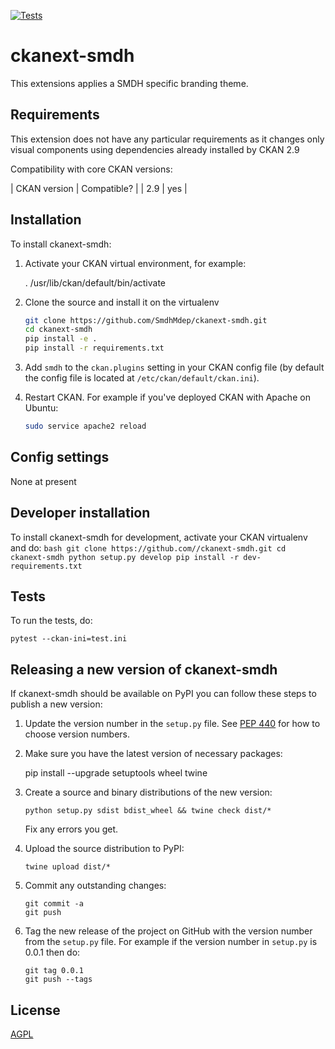 [![Tests](https://github.com/SmdhMdep/ckanext-smdh/actions/workflows/test.yml/badge.svg?branch=main)](https://github.com/SmdhMdep/ckanext-smdh/actions/workflows/test.yml)

# ckanext-smdh

This extensions applies a SMDH specific branding theme. 


## Requirements

This extension does not have any particular requirements as it changes only visual components using dependencies already installed by CKAN 2.9

Compatibility with core CKAN versions:

| CKAN version    | Compatible?   |
| 2.9             | yes   |


## Installation

To install ckanext-smdh:

1. Activate your CKAN virtual environment, for example:

     . /usr/lib/ckan/default/bin/activate

2. Clone the source and install it on the virtualenv

    ```bash 
    git clone https://github.com/SmdhMdep/ckanext-smdh.git
    cd ckanext-smdh
    pip install -e .
    pip install -r requirements.txt
    ```

3. Add `smdh` to the `ckan.plugins` setting in your CKAN
   config file (by default the config file is located at
   `/etc/ckan/default/ckan.ini`).

4. Restart CKAN. For example if you've deployed CKAN with Apache on Ubuntu:

    ```bash
    sudo service apache2 reload
    ```


## Config settings

None at present


## Developer installation

To install ckanext-smdh for development, activate your CKAN virtualenv and
do:
    ```bash
    git clone https://github.com//ckanext-smdh.git
    cd ckanext-smdh
    python setup.py develop
    pip install -r dev-requirements.txt
    ```


## Tests

To run the tests, do:

    pytest --ckan-ini=test.ini


## Releasing a new version of ckanext-smdh

If ckanext-smdh should be available on PyPI you can follow these steps to publish a new version:

1. Update the version number in the `setup.py` file. See [PEP 440](http://legacy.python.org/dev/peps/pep-0440/#public-version-identifiers) for how to choose version numbers.

2. Make sure you have the latest version of necessary packages:

    pip install --upgrade setuptools wheel twine

3. Create a source and binary distributions of the new version:

       python setup.py sdist bdist_wheel && twine check dist/*

   Fix any errors you get.

4. Upload the source distribution to PyPI:

       twine upload dist/*

5. Commit any outstanding changes:

       git commit -a
       git push

6. Tag the new release of the project on GitHub with the version number from
   the `setup.py` file. For example if the version number in `setup.py` is
   0.0.1 then do:

       git tag 0.0.1
       git push --tags

## License

[AGPL](https://www.gnu.org/licenses/agpl-3.0.en.html)
